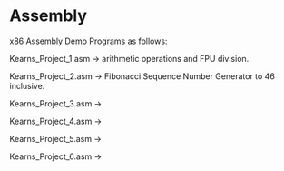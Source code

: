 # Assembly
x86 Assembly Demo Programs as follows:

Kearns_Project_1.asm -> arithmetic operations and FPU division.

Kearns_Project_2.asm -> Fibonacci Sequence Number Generator to 46 inclusive.

Kearns_Project_3.asm -> 

Kearns_Project_4.asm -> 

Kearns_Project_5.asm -> 

Kearns_Project_6.asm -> 

